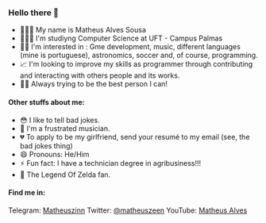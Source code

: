 
### Hello there 👋

- 👨🏿‍🦱 My name is Matheus Alves Sousa
- 👨🏿‍🎓 I'm studiyng Computer Science at UFT - Campus Palmas
- 👍🏿 I'm interested in : Gme development, music, different languages (mine is portuguese), astronomics, soccer and, of course, programming.
- 📈 I'm looking to improve my skills as programmer through contributing and interacting with others people and its works.
- ✊🏿 Always trying to be the best person I can!

#### Other stuffs about me:

- 😳 I like to tell bad jokes. 
- 🎸 I'm a frustrated musician. 
- 💔 To apply to be my girlfriend, send your resumé to my email (see, the bad jokes thing)
- 😄 Pronouns: He/Him
- ⚡ Fun fact: I have a technician degree in agribusiness!!!
- 🧝 The Legend Of Zelda fan.

#### Find me in: 

Telegram: [Matheuszinn](https://t.me/Matheuszinn)
Twitter: [@matheuszeen](www.twitter.com/matheuszenn)
YouTube: [Matheus Alves](https://www.youtube.com/channel/UCEnbhRA3ugq_8yazvxXVgCw)
<!--
**matheuszinn/matheuszinn** is a ✨ _special_ ✨ repository because its `README.md` (this file) appears on your GitHub profile.

Here are some ideas to get you started:

- 🔭 I’m currently working on ...
- 🌱 I’m currently learning ...
- 👯 I’m looking to collaborate on ...
- 🤔 I’m looking for help with ...
- 💬 Ask me about ...
- 📫 How to reach me: ...
- 😄 Pronouns: ...
- ⚡ Fun fact: ...
-->
